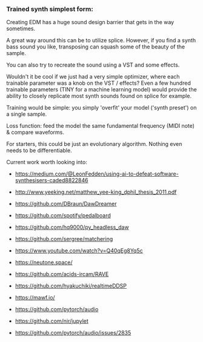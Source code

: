 ### Trained synth simplest form:

Creating EDM has a huge sound design barrier that gets in the way sometimes.

A great way around this can be to utilize splice. However, if you find a synth bass sound you like, transposing can squash some of the beauty of the sample. 

You can also try to recreate the sound using a VST and some effects. 

Wouldn't it be cool if we just had a very simple optimizer, where each trainable parameter was a knob on the VST / effects? Even a few hundred trainable parameters (TINY for a machine learning model) would provide the ability to closely replicate most synth sounds found on splice for example. 

Training would be simple: you simply 'overfit' your model ('synth preset') on a single sample.

Loss function: feed the model the same fundamental frequency (MIDI note) & compare waveforms. 

For starters, this could be just an evolutionary algorithm. Nothing even needs to be differentiable. 

Current work worth looking into:

- https://medium.com/@LeonFedden/using-ai-to-defeat-software-synthesisers-caded8822846

- http://www.yeeking.net/matthew_yee-king_dphil_thesis_2011.pdf

- https://github.com/DBraun/DawDreamer

- https://github.com/spotify/pedalboard

- https://github.com/hq9000/py_headless_daw

- https://github.com/sergree/matchering

- https://www.youtube.com/watch?v=Q40qEg8Yq5c

- https://neutone.space/

- https://github.com/acids-ircam/RAVE

- https://github.com/hyakuchiki/realtimeDDSP

- https://mawf.io/

- https://github.com/pytorch/audio

- https://github.com/nir/jupylet

- https://github.com/pytorch/audio/issues/2835
